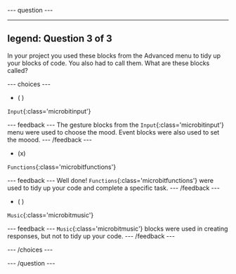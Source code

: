 \--- question ---

---

## legend: Question 3 of 3

In your project you used these blocks from the Advanced menu to tidy up your blocks of code. You also had to call them. What are these blocks called?

\--- choices ---

- ( )

`Input`{:class='microbitinput'}

\--- feedback ---
The gesture blocks from the `Input`{:class='microbitinput'} menu were used to choose the mood. Event blocks were also used to set the moood.
\--- /feedback ---

- (x)

`Functions`{:class='microbitfunctions'}

\--- feedback ---
Well done! `Functions`{:class='microbitfunctions'} were used to tidy up your code and complete a specific task.
\--- /feedback ---

- ( )

`Music`{:class='microbitmusic'}

\--- feedback ---
`Music`{:class='microbitmusic'} blocks were used in creating responses, but not to tidy up your code.
\--- /feedback ---

\--- /choices ---

\--- /question ---

